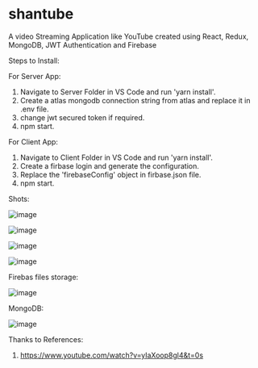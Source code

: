 # shantube
A video Streaming Application like YouTube created using React, Redux, MongoDB, JWT Authentication and Firebase

Steps to Install:

For Server App:
  1. Navigate to Server Folder in VS Code and run 'yarn install'.
  2. Create a atlas mongodb connection string from atlas and replace it in .env file.
  3. change jwt secured token if required.
  4. npm start.

For Client App:
  1. Navigate to Client Folder in VS Code and run 'yarn install'.
  2. Create a firbase login and generate the configuration.
  3. Replace the 'firebaseConfig' object in firbase.json file.
  4. npm start.

Shots:

![image](https://user-images.githubusercontent.com/37202899/193462609-b1f4c52c-8308-40c7-b31c-4642c5d8a5e8.png)

![image](https://user-images.githubusercontent.com/37202899/193462681-da77aa9e-4fa7-4f80-9412-138a3fa016e7.png)

![image](https://user-images.githubusercontent.com/37202899/193462649-337ffe4e-9e49-4411-b198-8dd03be1fa06.png)

![image](https://user-images.githubusercontent.com/37202899/193462581-cf55b97d-c439-40c8-a675-4d5489bdb838.png)

Firebas files storage:

![image](https://user-images.githubusercontent.com/37202899/193462755-61a28186-6f1f-45c3-b051-1910dab113dc.png)

MongoDB:

![image](https://user-images.githubusercontent.com/37202899/193462795-883bb506-efcc-41b4-9d1b-3f978e4720d2.png)

Thanks to References: 
1. https://www.youtube.com/watch?v=yIaXoop8gl4&t=0s 

